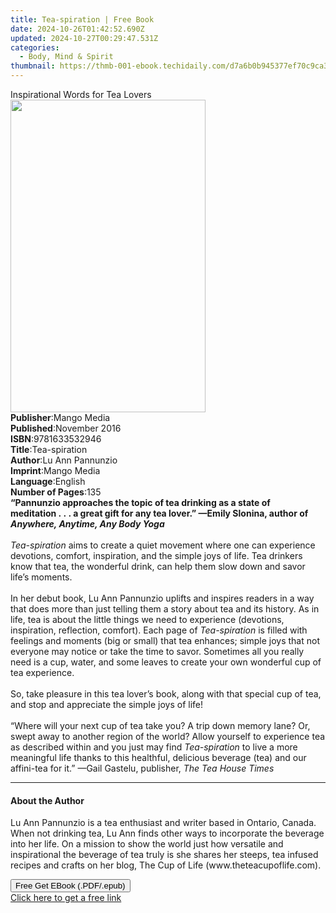 ```yaml
---
title: Tea-spiration | Free Book
date: 2024-10-26T01:42:52.690Z
updated: 2024-10-27T00:29:47.531Z
categories:
  - Body, Mind & Spirit
thumbnail: https://thmb-001-ebook.techidaily.com/d7a6b0b945377ef70c9ca340fab90b8f5e11b2ae1fba41e5c6649d72fa17d506.jpg
---
```

<main id="book-container">
  <div class="flex flex-col">
    <div class="book-brief flex-1 py-6 px-4 sm:p-6 md:py-10 md:px-8">
      <!-- brief-->
      <div class="book-brief-main">Inspirational Words for Tea Lovers</div>
    </div>
    <div
      class="book-meta-info flex-1 grid gap-4 col-start-1 col-end-3 row-start-1 sm:mb-6 sm:grid-cols-4 lg:gap-6 lg:col-start-2 lg:row-end-6 lg:row-span-6 lg:mb-0"
    >
      <div
        class="book-meta-info-left place-content-center mt-4 p-4 text-sm leading-6 col-start-2 col-span-2 dark:text-slate-400"
      >
        <img
          class="w-full h-500 object-cover rounded-lg sm:h-255 sm:col-span-2 lg:col-span-full"
          src="https://img-001-ebook.techidaily.com/d9cd510d902cec033ebfe646c0b45f6473edb77a582122935579b56f2280f0a6.jpg"
          alt=""
          width="312"
          height="500"
        />
      </div>
      <div
        class="book-meta-info-right mt-2 col-start-1 row-start-2 col-span-3 self-center"
      >
        <!-- meta data  -->
        <div class="flex flex-col px-4 md:px-8">
          <div class="flex-1">
            <strong>Publisher</strong>:<span class="px-2">Mango Media</span>
          </div>
          <div class="flex-1">
            <strong>Published</strong>:<span class="px-2">November 2016</span>
          </div>
          <div class="flex-1">
            <strong>ISBN</strong>:<span class="px-2">9781633532946</span>
          </div>
          <div class="flex-1">
            <strong>Title</strong>:<span class="px-2">Tea-spiration</span>
          </div>
          <div class="flex-1">
            <strong>Author</strong>:<span class="px-2">Lu Ann Pannunzio</span>
          </div>
          <div class="flex-1">
            <strong>Imprint</strong>:<span class="px-2">Mango Media</span>
          </div>
          <div class="flex-1">
            <strong>Language</strong>:<span class="px-2">English</span>
          </div>
          <div class="flex-1">
            <strong>Number of Pages</strong>:<span class="px-2">135</span>
          </div>
        </div>
      </div>
    </div>
    <div class="book-description flex-1 py-6 px-4 sm:p-6 md:py-10 md:px-8">
      <div class="book-description-main">
        <div accordion-content="" id="description">
          <b
            >“Pannunzio approaches the topic of tea drinking as a state of
            meditation&nbsp;.&nbsp;.&nbsp;. a great gift for any tea lover.”
            —Emily Slonina, author of <i>Anywhere, Anytime, Any Body Yoga</i></b
          ><br />
          &nbsp;<br /><i>Tea-spiration&nbsp;</i>aims to create a quiet movement
          where one can experience devotions, comfort, inspiration, and the
          simple joys of life. Tea drinkers know that tea, the wonderful drink,
          can help them slow down and savor life’s moments.<br />
          &nbsp;<br />
          In her debut book, Lu Ann Pannunzio uplifts and inspires readers in a
          way that does more than just telling them a story about tea and its
          history. As in life, tea is about the little things we need to
          experience (devotions, inspiration, reflection, comfort). Each page
          of&nbsp;<i>Tea-spiration&nbsp;</i>is filled with feelings and moments
          (big or small) that tea enhances; simple joys that not everyone may
          notice or take the time to savor. Sometimes all you really need is a
          cup, water, and some leaves to create your own wonderful cup of tea
          experience.<br />
          &nbsp;<br />
          So, take pleasure in this tea lover’s book, along with that special
          cup of tea, and stop and appreciate the simple joys of life!<br />
          &nbsp;<br />
          “Where will your next cup of tea take you? A trip down memory lane?
          Or, swept away to another region of the world? Allow yourself to
          experience tea as described within and you just may find
          <i>Tea-spiration</i> to live a more meaningful life thanks to this
          healthful, delicious beverage (tea) and our affini-tea for it.” —Gail
          Gastelu, publisher, <i>The Tea House Times</i>
        </div>
        <div class="accordion-fader"></div>
      </div>
    </div>
    <div class="book-excerpts flex-1 py-6 px-4 sm:p-6 md:py-10 md:px-8">
      <!-- excerpts-->
      <div class="book-excerpts-main">
        <hr />
        <h4 class="placeholder placeholder-heading">
          <span>About the Author</span>
        </h4>
        <p>
          Lu Ann Pannunzio is a tea enthusiast and writer based in Ontario,
          Canada. When not drinking tea, Lu Ann finds other ways to incorporate
          the beverage into her life. On a mission to show the world just how
          versatile and inspirational the beverage of tea truly is she shares
          her steeps, tea infused recipes and crafts on her blog, The Cup of
          Life (www.theteacupoflife.com).
        </p>
      </div>
    </div>
    <div
      class="book-about-author flex-1 py-6 px-4 sm:p-6 md:py-10 md:px-8"
    ></div>
    <div class="book-free-get flex-1 py-6 px-4 sm:p-6 md:py-10 md:px-8">
      <button
        id="btn-free-get"
        class="bg-blue-500 hover:bg-blue-700 text-white font-bold py-2 px-4 rounded"
      >
        Free Get EBook (.PDF/.epub)
      </button>
      <div id="countdown-display" class="px-2 text-lg mt-2"></div>
      <a
        id="free-link"
        class="hidden bg-blue-500 hover:bg-blue-700 text-white font-bold py-2 px-4 rounded"
        href="https://www.ebooks.com/en-us/book/209723689/tea-spiration/lu-ann-pannunzio/"
        target="_blank"
        >Click here to get a free link</a
      >
    </div>
    <script>
      let countdownTime = 0;
      let countdownInterval = null;
      document
        .getElementById('btn-free-get')
        .addEventListener('click', startCountdown);
      function startCountdown() {
        countdownTime = new Date().getTime() + 60000 * 3;
        countdownInterval = setInterval(updateCountdown, 1000);
        document.getElementById('btn-free-get').disabled = true;
        document
          .getElementById('btn-free-get')
          .classList.add('bg-gray-500', 'cursor-not-allowed');
      }
      function updateCountdown() {
        let currentTime = new Date().getTime();
        let timeLeft = countdownTime - currentTime;
        let secondsLeft = Math.floor(timeLeft / 1000);
        document.getElementById('countdown-display').innerHTML =
          `Remaining time: ${secondsLeft} seconds.`;
        if (secondsLeft <= 0) {
          clearInterval(countdownInterval);
          document.getElementById('btn-free-get').classList.add('hidden');
          document.getElementById('free-link').classList.remove('hidden');
          document.getElementById('countdown-display').innerHTML = '';
        }
      }
    </script>
  </div>
</main>

<ins class="adsbygoogle"
      style="display:block"
      data-ad-client="ca-pub-7571918770474297"
      data-ad-slot="8358498916"
      data-ad-format="auto"
      data-full-width-responsive="true"></ins>
    